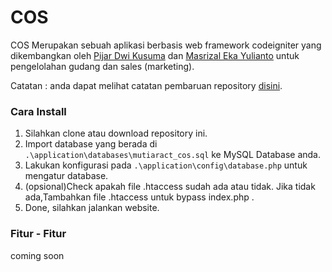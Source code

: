 # COS

COS Merupakan sebuah aplikasi berbasis web framework codeigniter yang dikembangkan oleh [Pijar Dwi Kusuma](https://www.linkedin.com/in/pijar-dwi-kusuma-864127119/) dan [Masrizal Eka Yulianto](https://www.linkedin.com/in/masrizaleka/) untuk pengelolahan gudang dan sales (marketing).

Catatan : anda dapat melihat catatan pembaruan repository [disini](https://github.com/mutiara-cemerlang-teknologi/cos/blob/master/documentation/update-note.rst).

### Cara Install
1. Silahkan clone atau download repository ini.
2. Import database yang berada di `.\application\databases\mutiaract_cos.sql` ke MySQL Database anda.
3. Lakukan konfigurasi pada `.\application\config\database.php` untuk mengatur database.
4. (opsional)Check apakah file .htaccess sudah ada atau tidak. Jika tidak ada,Tambahkan file .htaccess untuk bypass index.php .
5. Done, silahkan jalankan website.

### Fitur - Fitur
coming soon